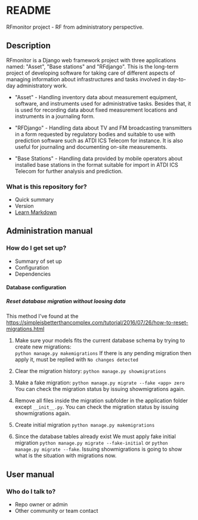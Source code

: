 
# README
RFmonitor project - RF from administratory perspective. 


## Description
  
  RFmonitor is a Django web framework project with three applications named: "Asset", "Base stations" and "RFdjango". This is the long-term project of developing software for taking care of different aspects of managing information about infrastructures and tasks involved in day-to-day administratory work.

* "Asset" - Handling inventory data about measurement equipment, software, and instruments used for administrative tasks. Besides that, it is used for recording data about fixed measurement locations and instruments in a journaling form.

* "RFDjango" -  Handling data about TV and FM broadcasting transmitters in a form requested by regulatory bodies and suitable to use with prediction software such as ATDI ICS Telecom for instance. It is also useful for journaling and documenting on-site measurements.
 
* "Base Stations" - Handling data provided by mobile operators about installed base stations in the format suitable for import in ATDI ICS Telecom for further analysis and prediction.




### What is this repository for?

- Quick summary
- Version
- [Learn Markdown](https://bitbucket.org/tutorials/markdowndemo)



## Administration manual

### How do I get set up?

- Summary of set up
- Configuration
- Dependencies



#### Database configuration

##### Reset database migration without loosing data

This method I've found at the https://simpleisbetterthancomplex.com/tutorial/2016/07/26/how-to-reset-migrations.html

1.  Make sure your models fits the current database schema by trying to create new migrations:  
    `python manage.py makemigrations`
    If there is any pending migration then apply it, must be replied with `No changes detected`

2.  Clear the migration history:
    `python manage.py showmigrations`

3.  Make a fake migration:
    `python manage.py migrate --fake <app> zero`
    You can check the migration status by issuing showmigrations again.

4.  Remove all files inside the migration subfolder in the application folder except `__init__.py`. You can check the migration status by issuing showmigrations again.

5.  Create initial migration `python manage.py makemigrations`

6.  Since the database tables already exist We must apply fake initial migration `python manage.py migrate --fake-initial` or `python manage.py migrate --fake`. Issuing showmigrations is going to show what is the situation with migrations now.


## User manual

### Who do I talk to?

- Repo owner or admin
- Other community or team contact
